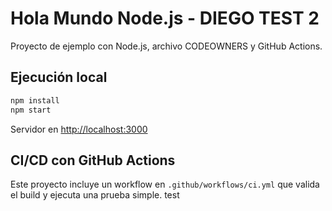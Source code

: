# Hola Mundo Node.js - DIEGO TEST 2

Proyecto de ejemplo con Node.js, archivo CODEOWNERS y GitHub Actions.

## Ejecución local
```bash
npm install
npm start
```

Servidor en [http://localhost:3000](http://localhost:3000)

## CI/CD con GitHub Actions
Este proyecto incluye un workflow en `.github/workflows/ci.yml` que valida el build y ejecuta una prueba simple.
test
